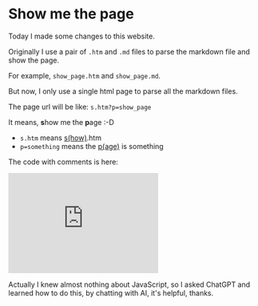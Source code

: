 # Show me the page

Today I made some changes to this website. 

Originally I use a pair of `.htm` and `.md` files to parse the markdown file and show the page.

For example, `show_page.htm` and `show_page.md`.

But now, I only use a single html page to parse all the markdown files.

The page url will be like: `s.htm?p=show_page`

It means, **s**how me the **p**age :-D
- `s.htm` means <u>s(how)</u>.htm
- `p=something` means the <u>p(age)</u> is something

The code with comments is here:

<embed src="https://gist.githubusercontent.com/jamesec/606636df1542b0afa3b77013b56da240/raw/" width="300" height="200" type="text/plain">

Actually I knew almost nothing about JavaScript, so I asked ChatGPT and learned how to do this, by chatting with AI, it's helpful, thanks.

